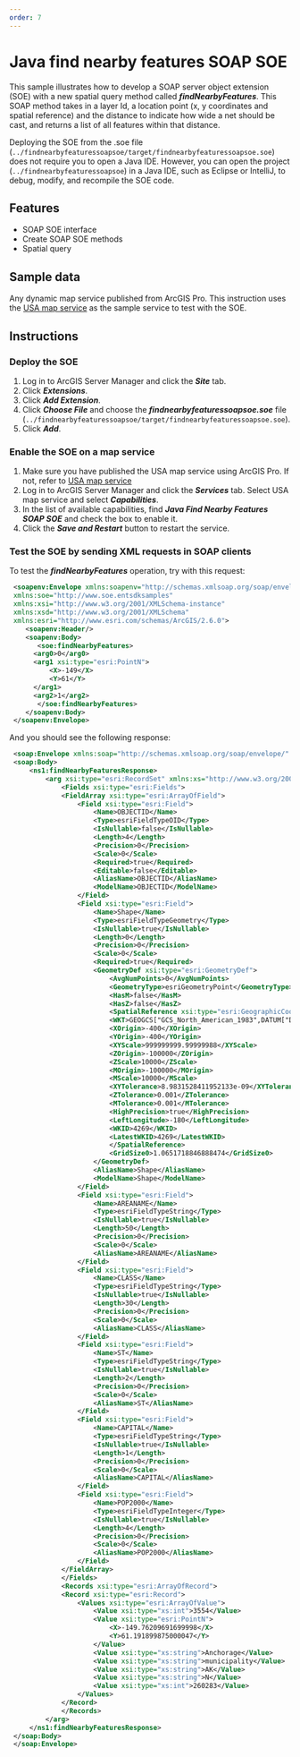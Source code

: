 ```yaml
---
order: 7
---
```


# Java find nearby features SOAP SOE
This sample illustrates how to develop a SOAP server object extension (SOE) with a new spatial query method called ***findNearbyFeatures***. This SOAP method takes in a layer Id, a location point (x, y coordinates and spatial reference) and the distance to indicate how wide a net should be cast, and returns a list of all features within that distance.

Deploying the SOE from the .soe file (`../findnearbyfeaturessoapsoe/target/findnearbyfeaturessoapsoe.soe`) does not require you to open a Java IDE. However, you can open the project (`../findnearbyfeaturessoapsoe`) in a Java IDE, such as Eclipse or IntelliJ, to debug, modify, and recompile the SOE code.

## Features
  * SOAP SOE interface
  * Create SOAP SOE methods
  * Spatial query

## Sample data
  Any dynamic map service published from ArcGIS Pro. This instruction uses the [USA map service](https://github.com/Esri/arcgis-enterprise-sdk-resources/tree/master/Samples) as the sample service to test with the SOE.

## Instructions

### Deploy the SOE

1. Log in to ArcGIS Server Manager and click the ***Site*** tab.
2. Click ***Extensions***.
3. Click ***Add Extension***.
4. Click ***Choose File*** and choose the ***findnearbyfeaturessoapsoe.soe*** file (`../findnearbyfeaturessoapsoe/target/findnearbyfeaturessoapsoe.soe`).
5. Click ***Add***.

### Enable the SOE on a map service

1. Make sure you have published the USA map service using ArcGIS Pro. If not, refer to [USA map service](https://github.com/Esri/arcgis-enterprise-sdk-resources/tree/master/Samples)
2. Log in to ArcGIS Server Manager and click the ***Services*** tab. Select USA map service and select ***Capabilities***.
3. In the list of available capabilities, find ***Java Find Nearby Features SOAP SOE*** and check the box to enable it.
4. Click the ***Save and Restart*** button to restart the service.

### Test the SOE by sending XML requests in SOAP clients

To test the ***findNearbyFeatures*** operation, try with this request:

   ``` xml
	<soapenv:Envelope xmlns:soapenv="http://schemas.xmlsoap.org/soap/envelope/" 
	xmlns:soe="http://www.soe.entsdksamples" 
	xmlns:xsi="http://www.w3.org/2001/XMLSchema-instance" 
	xmlns:xsd="http://www.w3.org/2001/XMLSchema" 
	xmlns:esri="http://www.esri.com/schemas/ArcGIS/2.6.0">
	   <soapenv:Header/>
	   <soapenv:Body>
	      <soe:findNearbyFeatures>
		 <arg0>0</arg0>
		 <arg1 xsi:type="esri:PointN">
			 <X>-149</X>
			 <Y>61</Y>
		 </arg1>
		 <arg2>1</arg2>
	      </soe:findNearbyFeatures>
	   </soapenv:Body>
	</soapenv:Envelope>
   ```

   And you should see the following response:

   ``` xml
	<soap:Envelope xmlns:soap="http://schemas.xmlsoap.org/soap/envelope/" xmlns:xsd="http://www.w3.org/2001/XMLSchema" xmlns:xsi="http://www.w3.org/2001/XMLSchema-instance" xmlns:ns1="http://www.soe.entsdksamples">
	<soap:Body>
		<ns1:findNearbyFeaturesResponse>
			<arg xsi:type="esri:RecordSet" xmlns:xs="http://www.w3.org/2001/XMLSchema" xmlns:esri="http://www.esri.com/schemas/ArcGIS/2.6.0">
				<Fields xsi:type="esri:Fields">
				<FieldArray xsi:type="esri:ArrayOfField">
					<Field xsi:type="esri:Field">
						<Name>OBJECTID</Name>
						<Type>esriFieldTypeOID</Type>
						<IsNullable>false</IsNullable>
						<Length>4</Length>
						<Precision>0</Precision>
						<Scale>0</Scale>
						<Required>true</Required>
						<Editable>false</Editable>
						<AliasName>OBJECTID</AliasName>
						<ModelName>OBJECTID</ModelName>
					</Field>
					<Field xsi:type="esri:Field">
						<Name>Shape</Name>
						<Type>esriFieldTypeGeometry</Type>
						<IsNullable>true</IsNullable>
						<Length>0</Length>
						<Precision>0</Precision>
						<Scale>0</Scale>
						<Required>true</Required>
						<GeometryDef xsi:type="esri:GeometryDef">
							<AvgNumPoints>0</AvgNumPoints>
							<GeometryType>esriGeometryPoint</GeometryType>
							<HasM>false</HasM>
							<HasZ>false</HasZ>
							<SpatialReference xsi:type="esri:GeographicCoordinateSystem">
							<WKT>GEOGCS["GCS_North_American_1983",DATUM["D_North_American_1983",SPHEROID["GRS_1980",6378137.0,298.257222101]],PRIMEM["Greenwich",0.0],UNIT["Degree",0.0174532925199433],AUTHORITY["EPSG",4269]]</WKT>
							<XOrigin>-400</XOrigin>
							<YOrigin>-400</YOrigin>
							<XYScale>999999999.99999988</XYScale>
							<ZOrigin>-100000</ZOrigin>
							<ZScale>10000</ZScale>
							<MOrigin>-100000</MOrigin>
							<MScale>10000</MScale>
							<XYTolerance>8.9831528411952133e-09</XYTolerance>
							<ZTolerance>0.001</ZTolerance>
							<MTolerance>0.001</MTolerance>
							<HighPrecision>true</HighPrecision>
							<LeftLongitude>-180</LeftLongitude>
							<WKID>4269</WKID>
							<LatestWKID>4269</LatestWKID>
							</SpatialReference>
							<GridSize0>1.0651718846888474</GridSize0>
						</GeometryDef>
						<AliasName>Shape</AliasName>
						<ModelName>Shape</ModelName>
					</Field>
					<Field xsi:type="esri:Field">
						<Name>AREANAME</Name>
						<Type>esriFieldTypeString</Type>
						<IsNullable>true</IsNullable>
						<Length>50</Length>
						<Precision>0</Precision>
						<Scale>0</Scale>
						<AliasName>AREANAME</AliasName>
					</Field>
					<Field xsi:type="esri:Field">
						<Name>CLASS</Name>
						<Type>esriFieldTypeString</Type>
						<IsNullable>true</IsNullable>
						<Length>30</Length>
						<Precision>0</Precision>
						<Scale>0</Scale>
						<AliasName>CLASS</AliasName>
					</Field>
					<Field xsi:type="esri:Field">
						<Name>ST</Name>
						<Type>esriFieldTypeString</Type>
						<IsNullable>true</IsNullable>
						<Length>2</Length>
						<Precision>0</Precision>
						<Scale>0</Scale>
						<AliasName>ST</AliasName>
					</Field>
					<Field xsi:type="esri:Field">
						<Name>CAPITAL</Name>
						<Type>esriFieldTypeString</Type>
						<IsNullable>true</IsNullable>
						<Length>1</Length>
						<Precision>0</Precision>
						<Scale>0</Scale>
						<AliasName>CAPITAL</AliasName>
					</Field>
					<Field xsi:type="esri:Field">
						<Name>POP2000</Name>
						<Type>esriFieldTypeInteger</Type>
						<IsNullable>true</IsNullable>
						<Length>4</Length>
						<Precision>0</Precision>
						<Scale>0</Scale>
						<AliasName>POP2000</AliasName>
					</Field>
				</FieldArray>
				</Fields>
				<Records xsi:type="esri:ArrayOfRecord">
				<Record xsi:type="esri:Record">
					<Values xsi:type="esri:ArrayOfValue">
						<Value xsi:type="xs:int">3554</Value>
						<Value xsi:type="esri:PointN">
							<X>-149.76209691699998</X>
							<Y>61.191899875000047</Y>
						</Value>
						<Value xsi:type="xs:string">Anchorage</Value>
						<Value xsi:type="xs:string">municipality</Value>
						<Value xsi:type="xs:string">AK</Value>
						<Value xsi:type="xs:string">N</Value>
						<Value xsi:type="xs:int">260283</Value>
					</Values>
				</Record>
				</Records>
			</arg>
		</ns1:findNearbyFeaturesResponse>
	</soap:Body>
	</soap:Envelope>
   ```
